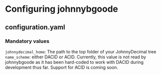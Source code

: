 # Configuring johnnybgoode

## configuration.yaml

### Mandatory values

`johnnydecimal_home`: The path to the top folder of your JohnnyDecimal tree
`name_scheme`: either DACID or ACID. Currently, this value is not read by johnnybgoode as it has been hard-coded to work with DACID during development thus far. Support for ACID is coming soon.
